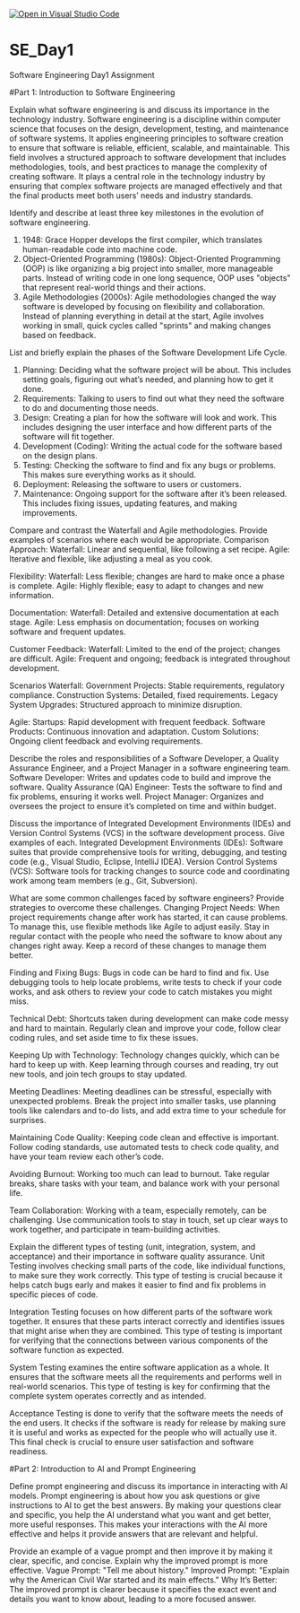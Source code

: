 [![Open in Visual Studio Code](https://classroom.github.com/assets/open-in-vscode-2e0aaae1b6195c2367325f4f02e2d04e9abb55f0b24a779b69b11b9e10269abc.svg)](https://classroom.github.com/online_ide?assignment_repo_id=15569041&assignment_repo_type=AssignmentRepo)
# SE_Day1
Software Engineering Day1 Assignment

#Part 1: Introduction to Software Engineering

Explain what software engineering is and discuss its importance in the technology industry.
Software engineering is a discipline within computer science that focuses on the design, development, testing, and maintenance of software systems. It applies engineering principles to software creation to ensure that software is reliable, efficient, scalable, and maintainable. This field involves a structured approach to software development that includes methodologies, tools, and best practices to manage the complexity of creating software. It plays a central role in the technology industry by ensuring that complex software projects are managed effectively and that the final products meet both users’ needs and industry standards.

Identify and describe at least three key milestones in the evolution of software engineering.
1. 1948: Grace Hopper develops the first compiler, which translates human-readable code into machine code.
2. Object-Oriented Programming (1980s): Object-Oriented Programming (OOP) is like organizing a big project into smaller, more manageable parts. Instead of writing code in one long sequence, OOP uses "objects" that represent real-world things and their actions.
3. Agile Methodologies (2000s): Agile methodologies changed the way software is developed by focusing on flexibility and collaboration. Instead of planning everything in detail at the start, Agile involves working in small, quick cycles called "sprints" and making changes based on feedback.

List and briefly explain the phases of the Software Development Life Cycle.
1. Planning: Deciding what the software project will be about. This includes setting goals, figuring out what’s needed, and planning how to get it done.
2. Requirements: Talking to users to find out what they need the software to do and documenting those needs.
3. Design: Creating a plan for how the software will look and work. This includes designing the user interface and how different parts of the software will fit together.
4. Development (Coding): Writing the actual code for the software based on the design plans.
5. Testing: Checking the software to find and fix any bugs or problems. This makes sure everything works as it should.
6. Deployment: Releasing the software to users or customers.
7. Maintenance: Ongoing support for the software after it’s been released. This includes fixing issues, updating features, and making improvements.

Compare and contrast the Waterfall and Agile methodologies. Provide examples of scenarios where each would be appropriate.
Comparison
Approach:
Waterfall: Linear and sequential, like following a set recipe.
Agile: Iterative and flexible, like adjusting a meal as you cook.

Flexibility:
Waterfall: Less flexible; changes are hard to make once a phase is complete.
Agile: Highly flexible; easy to adapt to changes and new information.

Documentation:
Waterfall: Detailed and extensive documentation at each stage.
Agile: Less emphasis on documentation; focuses on working software and frequent updates.

Customer Feedback:
Waterfall: Limited to the end of the project; changes are difficult.
Agile: Frequent and ongoing; feedback is integrated throughout development.

Scenarios
Waterfall:
Government Projects: Stable requirements, regulatory compliance.
Construction Systems: Detailed, fixed requirements.
Legacy System Upgrades: Structured approach to minimize disruption.

Agile:
Startups: Rapid development with frequent feedback.
Software Products: Continuous innovation and adaptation.
Custom Solutions: Ongoing client feedback and evolving requirements.

Describe the roles and responsibilities of a Software Developer, a Quality Assurance Engineer, and a Project Manager in a software engineering team.
Software Developer: Writes and updates code to build and improve the software.
Quality Assurance (QA) Engineer: Tests the software to find and fix problems, ensuring it works well.
Project Manager: Organizes and oversees the project to ensure it’s completed on time and within budget.

Discuss the importance of Integrated Development Environments (IDEs) and Version Control Systems (VCS) in the software development process. Give examples of each.
Integrated Development Environments (IDEs): Software suites that provide comprehensive tools for writing, debugging, and testing code (e.g., Visual Studio, Eclipse, IntelliJ IDEA).
Version Control Systems (VCS): Software tools for tracking changes to source code and coordinating work among team members (e.g., Git, Subversion).

What are some common challenges faced by software engineers? Provide strategies to overcome these challenges.
Changing Project Needs: When project requirements change after work has started, it can cause problems. To manage this, use flexible methods like Agile to adjust easily. Stay in regular contact with the people who need the software to know about any changes right away. Keep a record of these changes to manage them better.

Finding and Fixing Bugs: Bugs in code can be hard to find and fix. Use debugging tools to help locate problems, write tests to check if your code works, and ask others to review your code to catch mistakes you might miss.

Technical Debt: Shortcuts taken during development can make code messy and hard to maintain. Regularly clean and improve your code, follow clear coding rules, and set aside time to fix these issues.

Keeping Up with Technology: Technology changes quickly, which can be hard to keep up with. Keep learning through courses and reading, try out new tools, and join tech groups to stay updated.

Meeting Deadlines: Meeting deadlines can be stressful, especially with unexpected problems. Break the project into smaller tasks, use planning tools like calendars and to-do lists, and add extra time to your schedule for surprises.

Maintaining Code Quality: Keeping code clean and effective is important. Follow coding standards, use automated tests to check code quality, and have your team review each other’s code.

Avoiding Burnout: Working too much can lead to burnout. Take regular breaks, share tasks with your team, and balance work with your personal life.

Team Collaboration: Working with a team, especially remotely, can be challenging. Use communication tools to stay in touch, set up clear ways to work together, and participate in team-building activities.

Explain the different types of testing (unit, integration, system, and acceptance) and their importance in software quality assurance.
Unit Testing involves checking small parts of the code, like individual functions, to make sure they work correctly. This type of testing is crucial because it helps catch bugs early and makes it easier to find and fix problems in specific pieces of code.

Integration Testing focuses on how different parts of the software work together. It ensures that these parts interact correctly and identifies issues that might arise when they are combined. This type of testing is important for verifying that the connections between various components of the software function as expected.

System Testing examines the entire software application as a whole. It ensures that the software meets all the requirements and performs well in real-world scenarios. This type of testing is key for confirming that the complete system operates correctly and as intended.

Acceptance Testing is done to verify that the software meets the needs of the end users. It checks if the software is ready for release by making sure it is useful and works as expected for the people who will actually use it. This final check is crucial to ensure user satisfaction and software readiness.

#Part 2: Introduction to AI and Prompt Engineering

Define prompt engineering and discuss its importance in interacting with AI models.
Prompt engineering is about how you ask questions or give instructions to AI to get the best answers. By making your questions clear and specific, you help the AI understand what you want and get better, more useful responses. This makes your interactions with the AI more effective and helps it provide answers that are relevant and helpful.

Provide an example of a vague prompt and then improve it by making it clear, specific, and concise. Explain why the improved prompt is more effective.
Vague Prompt: "Tell me about history."
Improved Prompt: "Explain why the American Civil War started and its main effects."
Why It’s Better: The improved prompt is clearer because it specifies the exact event and details you want to know about, leading to a more focused answer.

